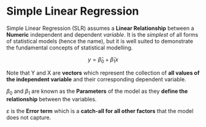 # **Simple Linear Regression**

Simple Linear Regression (SLR) assumes a **Linear Relationship** between a **Numeric** independent and dependent *variable*. It is the *simplest* of all forms of statistical models (hence the name), but it is well suited to demonstrate the fundamental concepts of statistical modelling.

$$
y = \hat{\beta}_0 + \hat{\beta}_1 x
$$



Note that Y and X are **vectors** which represent the collection of **all values of the independent variable** and their corresponding dependent variable.

$\beta_0$ and $\beta_1$ are known as the **Parameters** of the model as they **define the relationship** between the variables. 

$\varepsilon$ is the **Error term** which is a **catch-all for all other factors** that the model does not capture.
